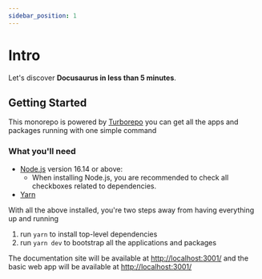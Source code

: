 ```yaml
---
sidebar_position: 1
---
```


# Intro

Let's discover **Docusaurus in less than 5 minutes**.

## Getting Started

This monorepo is powered by [Turborepo](https://turborepo.org/) you can get all the apps and packages running with one simple command

### What you'll need

- [Node.js](https://nodejs.org/en/download/) version 16.14 or above:
  - When installing Node.js, you are recommended to check all checkboxes related to dependencies.
- [Yarn](https://yarnpkg.com/)

With all the above installed, you're two steps away from having everything up and running

1. run `yarn` to install top-level dependencies
2. run `yarn dev` to bootstrap all the applications and packages

The documentation site will be available at [http://localhost:3001/](http://localhost:3001/)
 and the basic web app will be available at [http://localhost:3001/](http://localhost:3000/)


